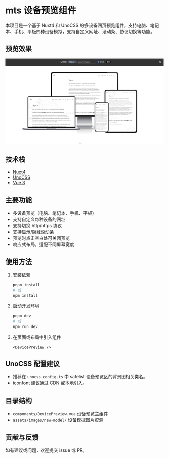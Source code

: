 # mts 设备预览组件

本项目是一个基于 Nuxt4 和 UnoCSS 的多设备网页预览组件，支持电脑、笔记本、手机、平板四种设备模拟，支持自定义网址、滚动条、协议切换等功能。

## 预览效果

<img src="./public/screenshot.png" alt="设备预览效果">

## 技术栈

- [Nuxt4](https://nuxt.com/)
- [UnoCSS](https://unocss.dev/)
- [Vue 3](https://vuejs.org/)

## 主要功能

- 多设备预览（电脑、笔记本、手机、平板）
- 支持自定义每种设备的网址
- 支持切换 http/https 协议
- 支持显示/隐藏滚动条
- 预览时点击空白处可关闭预览
- 响应式布局，适配不同屏幕宽度

## 使用方法

1. 安装依赖

   ```bash
   pnpm install
   # 或
   npm install
   ```

2. 启动开发环境

   ```bash
   pnpm dev
   # 或
   npm run dev
   ```

3. 在页面或布局中引入组件

   ```vue
   <DevicePreview />
   ```

## UnoCSS 配置建议

- 推荐在 `unocss.config.ts` 中 safelist 设备预览区的背景图相关类名。
- iconfont 建议通过 CDN 或本地引入。

## 目录结构

- `components/DevicePreview.vue` 设备预览主组件
- `assets/images/new-model/` 设备模拟图片资源

## 贡献与反馈

如有建议或问题，欢迎提交 issue 或 PR。
